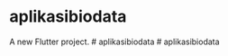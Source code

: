 # aplikasibiodata

A new Flutter project.
#   a p l i k a s i b i o d a t a  
 #   a p l i k a s i b i o d a t a  
 